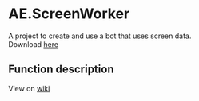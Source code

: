 # AE.ScreenWorker

A project to create and use a bot that uses screen data.<br>
Download [here](https://github.com/AkiEvansDev/AE.ScreenWorker/releases)

## Function description

View on [wiki](https://github.com/AkiEvansDev/AE.ScreenWorker/wiki)

